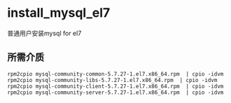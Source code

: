 # install_mysql_el7

普通用户安装mysql for el7

## 所需介质

```
rpm2cpio mysql-community-common-5.7.27-1.el7.x86_64.rpm  | cpio -idvm
rpm2cpio mysql-community-libs-5.7.27-1.el7.x86_64.rpm  | cpio -idvm
rpm2cpio mysql-community-client-5.7.27-1.el7.x86_64.rpm  | cpio -idvm
rpm2cpio mysql-community-server-5.7.27-1.el7.x86_64.rpm  | cpio -idvm
```
